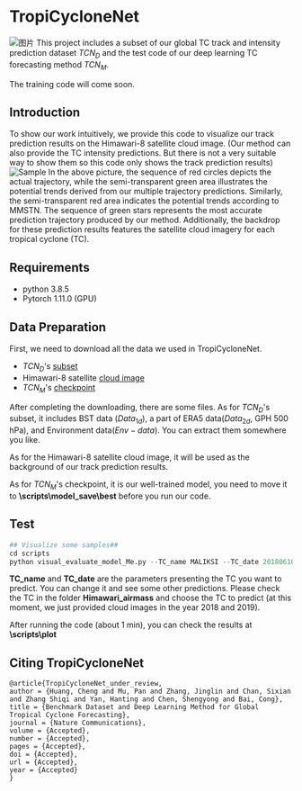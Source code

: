 # TropiCycloneNet
![图片](https://github.com/user-attachments/assets/792867ad-5ea4-49c8-beb9-267276de7aec)
This project includes a subset of our global TC track and intensity prediction dataset $TCN_{D}$ and the test code of our deep learning TC forecasting method $TCN_{M}$.

The training code will come soon.

## Introduction

To show our work intuitively, we provide this code to visualize our track prediction results on the Himawari-8 satellite cloud image. (Our method can also provide the TC intensity predictions. But there is not a very suitable way to show them so this code only shows the track prediction results)
![Sample](LINGLING.gif)
In the above picture, the sequence of red circles depicts the actual trajectory, while the semi-transparent green area illustrates the potential trends derived from our multiple trajectory predictions. Similarly, the semi-transparent red area indicates the potential trends according to MMSTN. The sequence of green stars represents the most accurate prediction trajectory produced by our method. Additionally, the backdrop for these prediction results features the satellite cloud imagery for each tropical cyclone (TC).

## Requirements 
* python 3.8.5
* Pytorch 1.11.0 (GPU)

## Data Preparation
First, we need to download all the data we used in TropiCycloneNet.
* $TCN_{D}$'s [subset](https://drive.google.com/file/d/1YJg_gjF-zqvRdNpmAWFG4bG0Akwv_r2p/view?usp=sharing)
* Himawari-8 satellite [cloud image](https://drive.google.com/file/d/1xg6xxYxO_ASkI54C8tPyhNS1ceyrfv5b/view?usp=sharing)
* $TCN_{M}$'s [checkpoint](https://drive.google.com/file/d/1j5r2L5Y5W81pn7nBfrZCT1BA1_qfnaay/view?usp=sharing)

After completing the downloading, there are some files.
As for $TCN_{D}$'s subset, it includes BST data ($Data_{1d}$), a part of ERA5 data($Data_{2d}$, GPH 500 hPa), and Environment data($Env-data$). You can extract them somewhere you like.

As for the Himawari-8 satellite cloud image, it will be used as the background of our track prediction results.

As for $TCN_{M}$'s checkpoint, it is our well-trained model, you need to move it to **\scripts\model_save\best** before you run our code.

## Test
```python
## Visualize some samples##
cd scripts
python visual_evaluate_model_Me.py --TC_name MALIKSI --TC_date 2018061006  --TC_img_path [Himawari-8 satellite cloud image path] --TC_data_path [$TCN_{D}$'s subset path]
```
**TC_name** and **TC_date** are the parameters presenting the TC you want to predict. You can change it and see some other predictions. Please check the TC in the folder **Himawari_airmass** and choose the TC to predict (at this moment, we just provided cloud images in the year 2018 and 2019).

After running the code (about 1 min), you can check the results at **\scripts\plot**

## Citing TropiCycloneNet

```
@article{TropiCycloneNet_under_review,
author = {Huang, Cheng and Mu, Pan and Zhang, Jinglin and Chan, Sixian and Zhang Shiqi and Yan, Hanting and Chen, Shengyong and Bai, Cong},
title = {Benchmark Dataset and Deep Learning Method for Global Tropical Cyclone Forecasting},
journal = {Nature Communications},
volume = {Accepted},
number = {Accepted},
pages = {Accepted},
doi = {Accepted},
url = {Accepted},
year = {Accepted}
}
```
